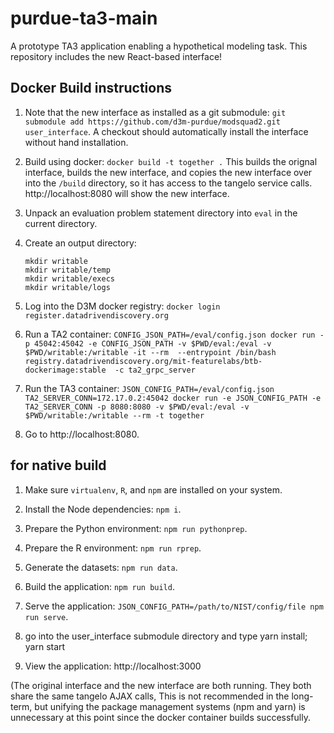 # purdue-ta3-main

A prototype TA3 application enabling a hypothetical modeling task. This repository includes the new React-based interface! 

## Docker Build instructions

1. Note that the new interface as installed as a git submodule: `git submodule
add https://github.com/d3m-purdue/modsquad2.git user_interface`. A checkout
should automatically install the interface without hand installation.

2. Build using docker:  `docker build -t together .` This builds the orignal
interface, builds the new interface, and copies the new interface over into the
`/build` directory, so it has access to the tangelo service calls.
http://localhost:8080 will show the new interface.

3. Unpack an evaluation problem statement directory into `eval` in the current
   directory.

4. Create an output directory:
   ```
   mkdir writable
   mkdir writable/temp
   mkdir writable/execs
   mkdir writable/logs
   ```

5. Log into the D3M docker registry: `docker login
register.datadrivendiscovery.org`

6. Run a TA2 container: `CONFIG_JSON_PATH=/eval/config.json docker run -p
45042:45042 -e CONFIG_JSON_PATH -v $PWD/eval:/eval -v $PWD/writable:/writable
-it --rm  --entrypoint /bin/bash
registry.datadrivendiscovery.org/mit-featurelabs/btb-dockerimage:stable  -c
ta2_grpc_server`

7. Run the TA3 container: `JSON_CONFIG_PATH=/eval/config.json
TA2_SERVER_CONN=172.17.0.2:45042 docker run -e JSON_CONFIG_PATH -e
TA2_SERVER_CONN -p 8080:8080 -v $PWD/eval:/eval -v $PWD/writable:/writable --rm
-t together`

8. Go to http://localhost:8080.

## for native build

1. Make sure `virtualenv`, `R`, and `npm` are installed on your system.

2. Install the Node dependencies: `npm i`.

3. Prepare the Python environment: `npm run pythonprep`.

4. Prepare the R environment: `npm run rprep`.

5. Generate the datasets: `npm run data`.

6. Build the application: `npm run build`.

7. Serve the application: `JSON_CONFIG_PATH=/path/to/NIST/config/file npm run
   serve`.

8. go into the user_interface submodule directory and type yarn install; yarn start

9. View the application: http://localhost:3000

(The original interface and the new interface are both running.  They both share the same tangelo AJAX calls, This is not recommended in the long-term, but unifying the package management systems (npm and yarn) is unnecessary at this point since the docker container builds successfully. 
